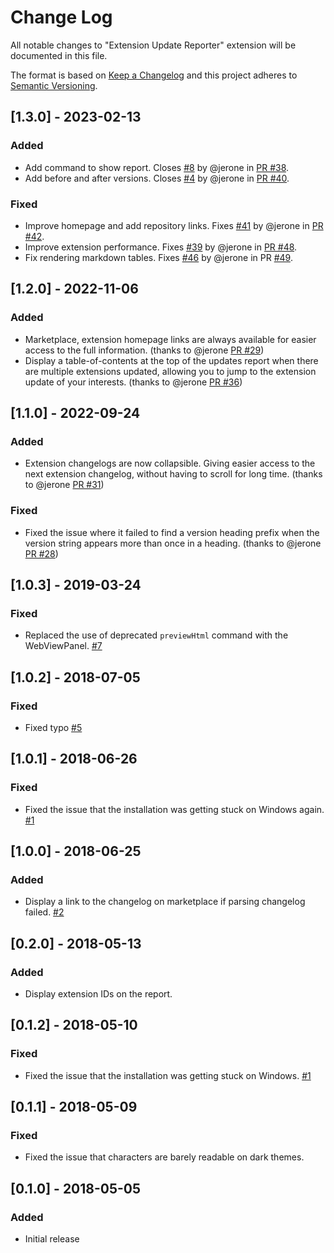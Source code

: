 # Change Log

All notable changes to "Extension Update Reporter" extension will be documented in this file.

The format is based on [Keep a Changelog](http://keepachangelog.com/en/1.0.0/)
and this project adheres to [Semantic Versioning](http://semver.org/spec/v2.0.0.html).


## [1.3.0] - 2023-02-13
### Added
- Add command to show report. Closes [#8](https://github.com/ryu1kn/vscode-extension-update-reporter/issues/8) by @jerone in [PR #38](https://github.com/ryu1kn/vscode-extension-update-reporter/pull/38).
- Add before and after versions. Closes [#4](https://github.com/ryu1kn/vscode-extension-update-reporter/issues/4) by @jerone in [PR #40](https://github.com/ryu1kn/vscode-extension-update-reporter/pull/40).

### Fixed
- Improve homepage and add repository links. Fixes [#41](https://github.com/ryu1kn/vscode-extension-update-reporter/issues/41) by @jerone in [PR #42](https://github.com/ryu1kn/vscode-extension-update-reporter/pull/42).
- Improve extension performance. Fixes [#39](https://github.com/ryu1kn/vscode-extension-update-reporter/issues/39) by @jerone in [PR #48](https://github.com/ryu1kn/vscode-extension-update-reporter/pull/48).
- Fix rendering markdown tables. Fixes [#46](https://github.com/ryu1kn/vscode-extension-update-reporter/issues/46) by @jerone in PR [#49](https://github.com/ryu1kn/vscode-extension-update-reporter/pull/49).

## [1.2.0] - 2022-11-06
### Added
- Marketplace, extension homepage links are always available for easier access to the full information. (thanks to @jerone [PR #29](https://github.com/ryu1kn/vscode-extension-update-reporter/issues/29))
- Display a table-of-contents at the top of the updates report when there are multiple extensions updated, allowing you to jump to the extension update of your interests. (thanks to @jerone [PR #36](https://github.com/ryu1kn/vscode-extension-update-reporter/issues/36))

## [1.1.0] - 2022-09-24
### Added
- Extension changelogs are now collapsible. Giving easier access to the next extension changelog, without having to scroll for long time. (thanks to @jerone [PR #31](https://github.com/ryu1kn/vscode-extension-update-reporter/issues/31))

### Fixed
- Fixed the issue where it failed to find a version heading prefix when the version string appears more than once in a heading. (thanks to @jerone [PR #28](https://github.com/ryu1kn/vscode-extension-update-reporter/issues/28))

## [1.0.3] - 2019-03-24
### Fixed
- Replaced the use of deprecated `previewHtml` command with the WebViewPanel. [#7](https://github.com/ryu1kn/vscode-extension-update-reporter/issues/7)

## [1.0.2] - 2018-07-05
### Fixed
- Fixed typo [#5](https://github.com/ryu1kn/vscode-extension-update-reporter/issues/5)

## [1.0.1] - 2018-06-26
### Fixed
- Fixed the issue that the installation was getting stuck on Windows again. [#1](https://github.com/ryu1kn/vscode-extension-update-reporter/issues/1)

## [1.0.0] - 2018-06-25
### Added
- Display a link to the changelog on marketplace if parsing changelog failed. [#2](https://github.com/ryu1kn/vscode-extension-update-reporter/issues/2)

## [0.2.0] - 2018-05-13
### Added
- Display extension IDs on the report.

## [0.1.2] - 2018-05-10
### Fixed
- Fixed the issue that the installation was getting stuck on Windows. [#1](https://github.com/ryu1kn/vscode-extension-update-reporter/issues/1)

## [0.1.1] - 2018-05-09
### Fixed
- Fixed the issue that characters are barely readable on dark themes.

## [0.1.0] - 2018-05-05
### Added
- Initial release
